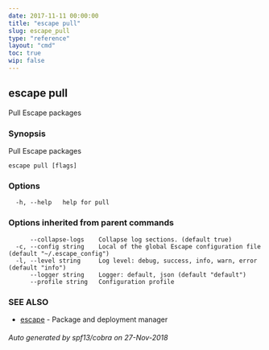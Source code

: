 ```yaml
---
date: 2017-11-11 00:00:00
title: "escape pull"
slug: escape_pull
type: "reference"
layout: "cmd"
toc: true
wip: false
---
```

## escape pull

Pull Escape packages

### Synopsis


Pull Escape packages

```
escape pull [flags]
```

### Options

```
  -h, --help   help for pull
```

### Options inherited from parent commands

```
      --collapse-logs    Collapse log sections. (default true)
  -c, --config string    Local of the global Escape configuration file (default "~/.escape_config")
  -l, --level string     Log level: debug, success, info, warn, error (default "info")
      --logger string    Logger: default, json (default "default")
      --profile string   Configuration profile
```

### SEE ALSO
* [escape](../escape/)	 - Package and deployment manager

###### Auto generated by spf13/cobra on 27-Nov-2018
